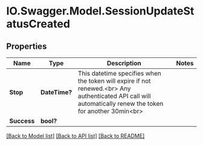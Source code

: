 # IO.Swagger.Model.SessionUpdateStatusCreated
## Properties

Name | Type | Description | Notes
------------ | ------------- | ------------- | -------------
**Stop** | **DateTime?** |  This datetime specifies when the token will expire if not renewed.&lt;br&gt; Any authenticated API call will automatically renew the token for another 30min&lt;br&gt;      | 
**Success** | **bool?** |  | 

[[Back to Model list]](../README.md#documentation-for-models) [[Back to API list]](../README.md#documentation-for-api-endpoints) [[Back to README]](../README.md)


